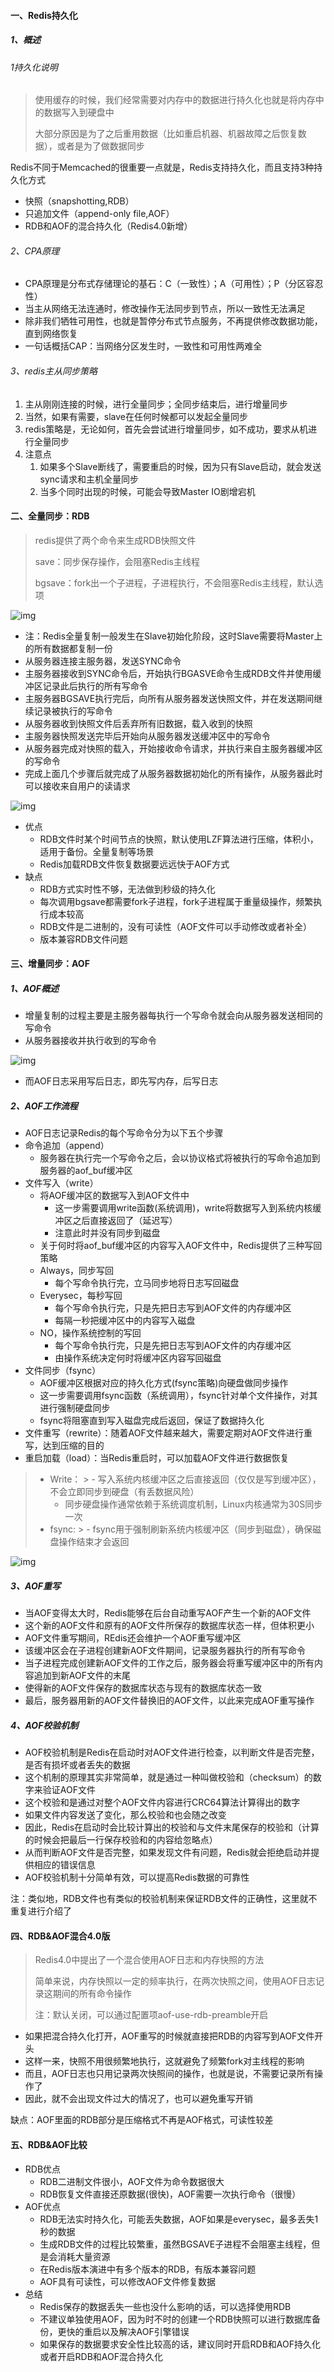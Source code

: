 #### 一、Redis持久化

##### 1、概述

###### 1持久化说明

> 使用缓存的时候，我们经常需要对内存中的数据进行持久化也就是将内存中的数据写入到硬盘中
>
> 大部分原因是为了之后重用数据（比如重启机器、机器故障之后恢复数据），或者是为了做数据同步

Redis不同于Memcached的很重要一点就是，Redis支持持久化，而且支持3种持久化方式

- 快照（snapshotting,RDB）
- 只追加文件（append-only file,AOF）
- RDB和AOF的混合持久化（Redis4.0新增）

###### 2、CPA原理

- CPA原理是分布式存储理论的基石：C（一致性）；A（可用性）；P（分区容忍性）
- 当主从网络无法连通时，修改操作无法同步到节点，所以一致性无法满足
- 除非我们牺牲可用性，也就是暂停分布式节点服务，不再提供修改数据功能，直到网络恢复
- 一句话概括CAP：当网络分区发生时，一致性和可用性两难全

###### 3、redis主从同步策略

1. 主从刚刚连接的时候，进行全量同步；全同步结束后，进行增量同步
2. 当然，如果有需要，slave在任何时候都可以发起全量同步
3. redis策略是，无论如何，首先会尝试进行增量同步，如不成功，要求从机进行全量同步
4. 注意点
    1. 如果多个Slave断线了，需要重启的时候，因为只有Slave启动，就会发送sync请求和主机全量同步
    2. 当多个同时出现的时候，可能会导致Master IO剧增宕机

#### 二、全量同步：RDB

> redis提供了两个命令来生成RDB快照文件
>
> save：同步保存操作，会阻塞Redis主线程
>
> bgsave：fork出一个子进程，子进程执行，不会阻塞Redis主线程，默认选项

![img](http://v5blog.cn/assets/img/image-20210119141558408.07c09b1b.png)

- 注：Redis全量复制一般发生在Slave初始化阶段，这时Slave需要将Master上的所有数据都复制一份
- 从服务器连接主服务器，发送SYNC命令
- 主服务器接收到SYNC命令后，开始执行BGASVE命令生成RDB文件并使用缓冲区记录此后执行的所有写命令
- 主服务器BGSAVE执行完后，向所有从服务器发送快照文件，并在发送期间继续记录被执行的写命令
- 从服务器收到快照文件后丢弃所有旧数据，载入收到的快照
- 主服务器快照发送完毕后开始向从服务器发送缓冲区中的写命令
- 从服务器完成对快照的载入，开始接收命令请求，并执行来自主服务器缓冲区的写命令
- 完成上面几个步骤后就完成了从服务器数据初始化的所有操作，从服务器此时可以接收来自用户的读请求

![img](http://v5blog.cn/assets/img/image-20210115114732368.067555a9.png)

- 优点
    - RDB文件时某个时间节点的快照，默认使用LZF算法进行压缩，体积小，适用于备份。全量复制等场景
    - Redis加载RDB文件恢复数据要远远快于AOF方式
- 缺点
    - RDB方式实时性不够，无法做到秒级的持久化
    - 每次调用bgsave都需要fork子进程，fork子进程属于重量级操作，频繁执行成本较高
    - RDB文件是二进制的，没有可读性（AOF文件可以手动修改或者补全）
    - 版本兼容RDB文件问题

#### 三、增量同步：AOF

##### 1、AOF概述

- 增量复制的过程主要是主服务器每执行一个写命令就会向从服务器发送相同的写命令
- 从服务器接收并执行收到的写命令

![img](http://v5blog.cn/assets/img/image-20210119141652873.f4cfb850.png)

- 而AOF日志采用写后日志，即先写内存，后写日志

##### 2、AOF工作流程

- AOF日志记录Redis的每个写命令分为以下五个步骤
- 命令追加（append）
    - 服务器在执行完一个写命令之后，会以协议格式将被执行的写命令追加到服务器的aof_buf缓冲区
- 文件写入（write）
    - 将AOF缓冲区的数据写入到AOF文件中
        - 这一步需要调用write函数(系统调用)，write将数据写入到系统内核缓冲区之后直接返回了（延迟写）
        - 注意此时并没有同步到磁盘
    - 关于何时将aof_buf缓冲区的内容写入AOF文件中，Redis提供了三种写回策略
    - Always，同步写回
        - 每个写命令执行完，立马同步地将日志写回磁盘
    - Everysec，每秒写回
        - 每个写命令执行完，只是先把日志写到AOF文件的内存缓冲区
        - 每隔一秒把缓冲区中的内容写入磁盘
    - NO，操作系统控制的写回
        - 每个写命令执行完，只是先把日志写到AOF文件的内存缓冲区
        - 由操作系统决定何时将缓冲区内容写回磁盘
- 文件同步（fsync）
    - AOF缓冲区根据对应的持久化方式(fsync策略)向硬盘做同步操作
    - 这一步需要调用fsync函数（系统调用），fsync针对单个文件操作，对其进行强制硬盘同步
    - fsync将阻塞直到写入磁盘完成后返回，保证了数据持久化
- 文件重写（rewrite）：随着AOF文件越来越大，需要定期对AOF文件进行重写，达到压缩的目的
- 重启加载（load）：当Redis重启时，可以加载AOF文件进行数据恢复

> - Write：
    >   - 写入系统内核缓冲区之后直接返回（仅仅是写到缓冲区），不会立即同步到硬盘（有丢数据风险）
>   - 同步硬盘操作通常依赖于系统调度机制，Linux内核通常为30S同步一次
> - fsync:
    >   - fsync用于强制刷新系统内核缓冲区（同步到磁盘），确保磁盘操作结束才会返回

![img](http://v5blog.cn/assets/img/image-20240318151946276.4d83aef0.png)

##### 3、AOF重写

- 当AOF变得太大时，Redis能够在后台自动重写AOF产生一个新的AOF文件
- 这个新的AOF文件和原有的AOF文件所保存的数据库状态一样，但体积更小
- AOF文件重写期间，REdis还会维护一个AOF重写缓冲区
- 该缓冲区会在子进程创建新AOF文件期间，记录服务器执行的所有写命令
- 当子进程完成创建新AOF文件的工作之后，服务器会将重写缓冲区中的所有内容追加到新AOF文件的末尾
- 使得新的AOF文件保存的数据库状态与现有的数据库状态一致
- 最后，服务器用新的AOF文件替换旧的AOF文件，以此来完成AOF重写操作

##### 4、AOF校验机制

- AOF校验机制是Redis在启动时对AOF文件进行检查，以判断文件是否完整，是否有损坏或者丢失的数据
- 这个机制的原理其实非常简单，就是通过一种叫做校验和（checksum）的数字来验证AOF文件
- 这个校验和是通过对整个AOF文件内容进行CRC64算法计算得出的数字
- 如果文件内容发送了变化，那么校验和也会随之改变
- 因此，Redis在启动时会比较计算出的校验和与文件末尾保存的校验和（计算的时候会把最后一行保存校验和的内容给忽略点）
- 从而判断AOF文件是否完整，如果发现文件有问题，Redis就会拒绝启动并提供相应的错误信息
- AOF校验机制十分简单有效，可以提高Redis数据的可靠性

注：类似地，RDB文件也有类似的校验机制来保证RDB文件的正确性，这里就不重复进行介绍了

#### 四、RDB&AOF混合4.0版

> Redis4.0中提出了一个混合使用AOF日志和内存快照的方法
>
> 简单来说，内存快照以一定的频率执行，在两次快照之间，使用AOF日志记录这期间的所有命令操作
>
> 注：默认关闭，可以通过配置项aof-use-rdb-preamble开启

- 如果把混合持久化打开，AOF重写的时候就直接把RDB的内容写到AOF文件开头
- 这样一来，快照不用很频繁地执行，这就避免了频繁fork对主线程的影响
- 而且，AOF日志也只用记录两次快照间的操作，也就是说，不需要记录所有操作了
- 因此，就不会出现文件过大的情况了，也可以避免重写开销

缺点：AOF里面的RDB部分是压缩格式不再是AOF格式，可读性较差

#### 五、RDB&AOF比较

- RDB优点
    - RDB二进制文件很小，AOF文件为命令数据很大
    - RDB恢复文件直接还原数据(很快)，AOF需要一次执行命令（很慢）
- AOF优点
    - RDB无法实时持久化，可能丢失数据，AOF如果是everysec，最多丢失1秒的数据
    - 生成RDB文件的过程比较繁重，虽然BGSAVE子进程不会阻塞主线程，但是会消耗大量资源
    - 在Redis版本演进中有多个版本的RDB，有版本兼容问题
    - AOF具有可读性，可以修改AOF文件修复数据
- 总结
    - Redis保存的数据丢失一些也没什么影响的话，可以选择使用RDB
    - 不建议单独使用AOF，因为时不时的创建一个RDB快照可以进行数据库备份，更快的重启以及解决AOF引擎错误
    - 如果保存的数据要求安全性比较高的话，建议同时开启RDB和AOF持久化或者开启RDB和AOF混合持久化